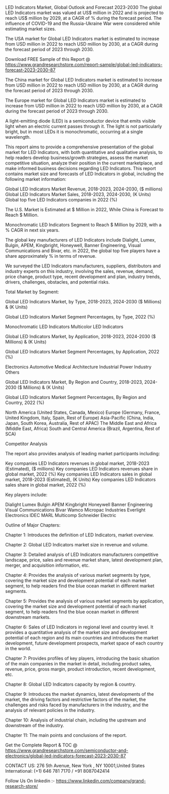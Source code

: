 LED Indicators Market, Global Outlook and Forecast 2023-2030
The global LED Indicators market was valued at US$ million in 2022 and is projected to reach US$ million by 2029, at a CAGR of % during the forecast period. The influence of COVID-19 and the Russia-Ukraine War were considered while estimating market sizes.

The USA market for Global LED Indicators market is estimated to increase from USD million in 2022 to reach USD million by 2030, at a CAGR during the forecast period of 2023 through 2030.

Download FREE Sample of this Report @ https://www.grandresearchstore.com/report-sample/global-led-indicators-forecast-2023-2030-87

The China market for Global LED Indicators market is estimated to increase from USD million in 2022 to reach USD million by 2030, at a CAGR during the forecast period of 2023 through 2030.

The Europe market for Global LED Indicators market is estimated to increase from USD million in 2022 to reach USD million by 2030, at a CAGR during the forecast period of 2023 through 2030.

A light-emitting diode (LED) is a semiconductor device that emits visible light when an electric current passes through it. The light is not particularly bright, but in most LEDs it is monochromatic, occurring at a single wavelength.

This report aims to provide a comprehensive presentation of the global market for LED Indicators, with both quantitative and qualitative analysis, to help readers develop business/growth strategies, assess the market competitive situation, analyze their position in the current marketplace, and make informed business decisions regarding LED Indicators. This report contains market size and forecasts of LED Indicators in global, including the following market information:

Global LED Indicators Market Revenue, 2018-2023, 2024-2030, ($ millions)
Global LED Indicators Market Sales, 2018-2023, 2024-2030, (K Units)
Global top five LED Indicators companies in 2022 (%)

The U.S. Market is Estimated at $ Million in 2022, While China is Forecast to Reach $ Million.

Monochromatic LED Indicators Segment to Reach $ Million by 2029, with a % CAGR in next six years.

The global key manufacturers of LED Indicators include Dialight, Lumex, Bulgin, APEM, Kingbright, Honeywell, Banner Engineering, Visual Communications and Bivar, etc. in 2022, the global top five players have a share approximately % in terms of revenue.

We surveyed the LED Indicators manufacturers, suppliers, distributors and industry experts on this industry, involving the sales, revenue, demand, price change, product type, recent development and plan, industry trends, drivers, challenges, obstacles, and potential risks.

Total Market by Segment:

Global LED Indicators Market, by Type, 2018-2023, 2024-2030 ($ Millions) & (K Units)

Global LED Indicators Market Segment Percentages, by Type, 2022 (%)

Monochromatic LED Indicators
Multicolor LED Indicators

Global LED Indicators Market, by Application, 2018-2023, 2024-2030 ($ Millions) & (K Units)

Global LED Indicators Market Segment Percentages, by Application, 2022 (%)

Electronics
Automotive
Medical
Architecture
Industrial
Power Industry
Others

Global LED Indicators Market, By Region and Country, 2018-2023, 2024-2030 ($ Millions) & (K Units)

Global LED Indicators Market Segment Percentages, By Region and Country, 2022 (%)

North America (United States, Canada, Mexico)
Europe (Germany, France, United Kingdom, Italy, Spain, Rest of Europe)
Asia-Pacific (China, India, Japan, South Korea, Australia, Rest of APAC)
The Middle East and Africa (Middle East, Africa)
South and Central America (Brazil, Argentina, Rest of SCA)

Competitor Analysis

The report also provides analysis of leading market participants including:

Key companies LED Indicators revenues in global market, 2018-2023 (Estimated), ($ millions)
Key companies LED Indicators revenues share in global market, 2022 (%)
Key companies LED Indicators sales in global market, 2018-2023 (Estimated), (K Units)
Key companies LED Indicators sales share in global market, 2022 (%)

Key players include:

Dialight
Lumex
Bulgin
APEM
Kingbright
Honeywell
Banner Engineering
Visual Communications
Bivar
Wamco
Micropac Industries
Everlight Electronics
IDEC
MARL
Multicomp
Schneider Electric

Outline of Major Chapters:

Chapter 1: Introduces the definition of LED Indicators, market overview.

Chapter 2: Global LED Indicators market size in revenue and volume.

Chapter 3: Detailed analysis of LED Indicators manufacturers competitive landscape, price, sales and revenue market share, latest development plan, merger, and acquisition information, etc.

Chapter 4: Provides the analysis of various market segments by type, covering the market size and development potential of each market segment, to help readers find the blue ocean market in different market segments.

Chapter 5: Provides the analysis of various market segments by application, covering the market size and development potential of each market segment, to help readers find the blue ocean market in different downstream markets.

Chapter 6: Sales of LED Indicators in regional level and country level. It provides a quantitative analysis of the market size and development potential of each region and its main countries and introduces the market development, future development prospects, market space of each country in the world.

Chapter 7: Provides profiles of key players, introducing the basic situation of the main companies in the market in detail, including product sales, revenue, price, gross margin, product introduction, recent development, etc.

Chapter 8: Global LED Indicators capacity by region & country.

Chapter 9: Introduces the market dynamics, latest developments of the market, the driving factors and restrictive factors of the market, the challenges and risks faced by manufacturers in the industry, and the analysis of relevant policies in the industry.

Chapter 10: Analysis of industrial chain, including the upstream and downstream of the industry.

Chapter 11: The main points and conclusions of the report.

Get the Complete Report & TOC @ https://www.grandresearchstore.com/semiconductor-and-electronics/global-led-indicators-forecast-2023-2030-87

CONTACT US:
276 5th Avenue, New York , NY 10001,United States
International: (+1) 646 781 7170 / +91 8087042414

Follow Us On linkedin :- https://www.linkedin.com/company/grand-research-store/
